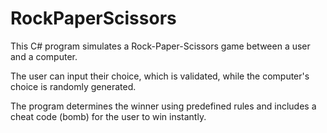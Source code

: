 # RockPaperScissors

This C# program simulates a Rock-Paper-Scissors game between a user and a computer. 

The user can input their choice, which is validated, while the computer's choice is randomly generated. 

The program determines the winner using predefined rules and includes a cheat code (bomb) for the user to win instantly.
